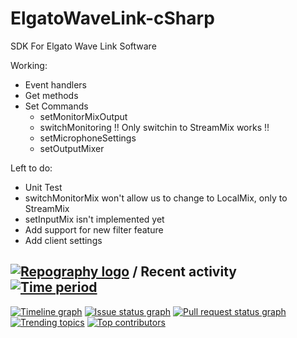 # ElgatoWaveLink-cSharp
SDK For Elgato Wave Link Software

Working:
- Event handlers
- Get methods
- Set Commands
  - setMonitorMixOutput
  - switchMonitoring !! Only switchin to StreamMix works !!
  - setMicrophoneSettings
  - setOutputMixer

Left to do:
- Unit Test
- switchMonitorMix won't allow us to change to LocalMix, only to StreamMix
- setInputMix isn't implemented yet
- Add support for new filter feature
- Add client settings


## [![Repography logo](https://images.repography.com/logo.svg)](https://repography.com) / Recent activity [![Time period](https://images.repography.com/0/clap-rs/clap/recent-activity/d751713988987e9331980363e24189ce_badge.svg)](https://repography.com)
[![Timeline graph](https://images.repography.com/0/clap-rs/clap/recent-activity/d751713988987e9331980363e24189ce_timeline.svg)](https://github.com/clap-rs/clap/commits)
[![Issue status graph](https://images.repography.com/0/clap-rs/clap/recent-activity/d751713988987e9331980363e24189ce_issues.svg)](https://github.com/clap-rs/clap/issues)
[![Pull request status graph](https://images.repography.com/0/clap-rs/clap/recent-activity/d751713988987e9331980363e24189ce_prs.svg)](https://github.com/clap-rs/clap/pulls)
[![Trending topics](https://images.repography.com/0/clap-rs/clap/recent-activity/d751713988987e9331980363e24189ce_words.svg)](https://github.com/clap-rs/clap/commits)
[![Top contributors](https://images.repography.com/0/clap-rs/clap/recent-activity/d751713988987e9331980363e24189ce_users.svg)](https://github.com/clap-rs/clap/graphs/contributors)


